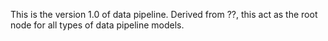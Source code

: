 This is the version 1.0 of data pipeline.
Derived from ??, this act as the root node for all types of data pipeline models.